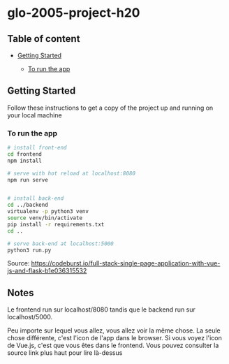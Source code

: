 # glo-2005-project-h20

## Table of content

- [Getting Started](#getting-started)

	- [To run the app](#to-run-the-app)

## Getting Started

Follow these instructions to get a copy of the project up and running on your local machine

### To run the app

``` bash
# install front-end
cd frontend
npm install

# serve with hot reload at localhost:8080
npm run serve


# install back-end
cd ../backend
virtualenv -p python3 venv
source venv/bin/activate
pip install -r requirements.txt
cd ..

# serve back-end at localhost:5000
python3 run.py
```

Source: <https://codeburst.io/full-stack-single-page-application-with-vue-js-and-flask-b1e036315532>


## Notes
Le frontend run sur localhost/8080 tandis que le backend run sur localhost/5000. 

Peu importe sur lequel vous allez, vous allez voir la même chose. La seule chose différente, c'est l'icon de l'app dans le browser. Si vous voyez l'icon de Vue.js, c'est que vous êtes dans le frontend. Vous pouvez consulter la source link plus haut pour lire là-dessus



